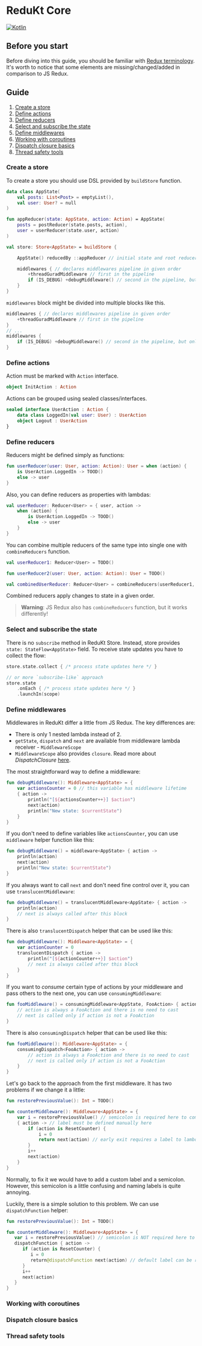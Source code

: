 # ReduKt Core

[![Kotlin](https://img.shields.io/badge/kotlin-1.7.20-blue.svg?logo=kotlin)](http://kotlinlang.org)

## Before you start

Before diving into this guide, you should be familiar
with [Redux terminology](https://redux.js.org/tutorials/fundamentals/part-2-concepts-data-flow#redux-terminology).
It's worth to notice that some elements are missing/changed/added in comparison to JS Redux.

## Guide

1. [Create a store](#create-a-store)
2. [Define actions](#define-actions)
3. [Define reducers](#define-reducers)
4. [Select and subscribe the state](#select-and-subscribe-the-state)
5. [Define middlewares](#define-middlewares)
6. [Working with coroutines](#working-with-coroutines)
7. [Dispatch closure basics](#dispatch-closure-basics)
8. [Thread safety tools](#thread-safety-tools)

### Create a store

To create a store you should use DSL provided by `buildStore` function.

```kotlin
data class AppState(
    val posts: List<Post> = emptyList(),
    val user: User? = null
)

fun appReducer(state: AppState, action: Action) = AppState(
    posts = postReducer(state.posts, action),
    user = userReducer(state.user, action)
)

val store: Store<AppState> = buildStore {

    AppState() reducedBy ::appReducer // initial state and root reducer

    middlewares { // declares middlewares pipeline in given order
        +threadGuradMiddleware // first in the pipeline
        if (IS_DEBUG) +debugMiddleware() // second in the pipeline, but only in debug version of the app
    }
}
```

`middlewares` block might be divided into multiple blocks like this.

```kotlin
middlewares { // declares middlewares pipeline in given order
    +threadGuradMiddleware // first in the pipeline
}
// ...
middlewares {
    if (IS_DEBUG) +debugMiddleware() // second in the pipeline, but only in debug version of the app
}
```

### Define actions

Action must be marked with `Action` interface.

```kotlin
object InitAction : Action
```

Actions can be grouped using sealed classes/interfaces.

```kotlin
sealed interface UserAction : Action {
    data class LoggedIn(val user: User) : UserAction
    object Logout : UserAction
}
```

### Define reducers

Reducers might be defined simply as functions:

```kotlin
fun userReducer(user: User, action: Action): User = when (action) {
    is UserAction.LoggedIn -> TOOD()
    else -> user
}
```

Also, you can define reducers as properties with lambdas:

```kotlin
val userReducer: Reducer<User> = { user, action ->
    when (action) {
        is UserAction.LoggedIn -> TOOD()
        else -> user
    }
}
```

You can combine multiple reducers of the same type into single one with `combineReducers` function.

```kotlin
val userReducer1: Reducer<User> = TODO()

fun userReducer2(user: User, action: Action): User = TODO()

val combinedUserReducer: Reducer<User> = combineReducers(userReducer1, ::userReducer2)
```

Combined reducers apply changes to state in a given order.
> **Warning**: JS Redux also has `combineReducers` function, but it works differently!

### Select and subscribe the state

There is no `subscribe` method in ReduKt Store. Instead, store provides `state: StateFlow<AppState>` field. 
To receive state updates you have to collect the flow:

```kotlin
store.state.collect { /* process state updates here */ }

// or more `subscribe-like` approach
store.state
    .onEach { /* process state updates here */ }
    .launchIn(scope)
```

### Define middlewares

Middlewares in ReduKt differ a little from JS Redux. The key differences are:

* There is only 1 nested lambda instead of 2.
* `getState`, `dispatch` and `next` are available from middleware lambda receiver -  `MiddlewareScope`
* `MiddlewareScope` also provides `closure`. Read more about *DispatchClosure* [here](#dispatch-closure-basics).

The most straightforward way to define a middleware:

```kotlin
fun debugMiddleware(): Middleware<AppState> = {
    var actionsCounter = 0 // this variable has middleware lifetime
    { action ->
        println("[${actionsCounter++}] $action")
        next(action)
        println("New state: $currentState")
    }
}
```

If you don't need to define variables like `actionsCounter`, you can use `middleware` helper function like this:

```kotlin
fun debugMiddleware() = middleware<AppState> { action ->
    println(action)
    next(action)
    println("New state: $currentState")
}
```

If you always want to call `next` and don't need fine control over it, you can use `translucentMiddleware`:

```kotlin
fun debugMiddleware() = translucentMiddleware<AppState> { action ->
    println(action)
    // next is always called after this block
}
```

There is also `translucentDispatch` helper that can be used like this:

```kotlin
fun debugMiddleware(): Middleware<AppState> = {
    var actionCounter = 0
    translucentDispatch { action ->
        println("[${actionCounter++}] $action")
        // next is always called after this block
    }
}
```

If you want to *consume* certain type of actions by your middleware and pass others to the next one, you can
use `consumingMiddleware`:

```kotlin
fun fooMiddleware() = consumingMiddleware<AppState, FooAction> { action ->
    // action is always a FooAction and there is no need to cast
    // next is called only if action is not a FooAction
}
```

There is also `consumingDispatch` helper that can be used like this:

```kotlin
fun fooMiddleware(): Middleware<AppState> = {
    consumingDispatch<FooAction> { action ->
        // action is always a FooAction and there is no need to cast
        // next is called only if action is not a FooAction
    }
}
```

Let's go back to the approach from the first middleware. It has two problems if we change it a little:

```kotlin
fun restorePreviousValue(): Int = TODO()

fun counterMiddleware(): Middleware<AppState> = {
    var i = restorePreviousValue() // semicolon is required here to compile
    { action -> // label must be defined manually here
        if (action is ResetCounter) {
            i = 0
            return next(action) // early exit requires a label to lambda
        }
        i++
        next(action)
    }
}
```

Normally, to fix it we would have to add a custom label and a semicolon. However, this semicolon is a little confusing
and naming labels is quite annoying.

Luckily, there is a simple solution to this problem. We can use `dispatchFunction` helper:

```kotlin
fun restorePreviousValue(): Int = TODO()

fun counterMiddleware(): Middleware<AppState> = {
   var i = restorePreviousValue() // semicolon is NOT required here to compile
   dispatchFunction { action ->
      if (action is ResetCounter) {
         i = 0
         return@dispatchFunction next(action) // default label can be referred here
      }
      i++
      next(action)
   }
}
```

### Working with coroutines

### Dispatch closure basics

### Thread safety tools


